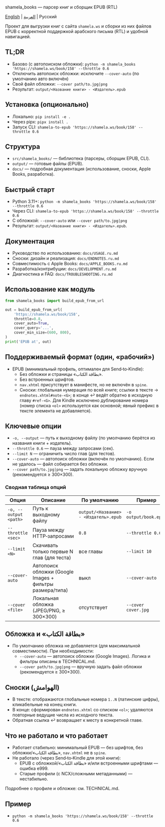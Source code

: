 shamela_books — парсер книг и сборщик EPUB (RTL)

[English](README.en.md) | [العربية](README.ar.md) | Русский

Проект для выгрузки книг с сайта `shamela.ws` и сборки из них файлов EPUB с корректной поддержкой арабского письма (RTL) и удобной навигацией.

## TL;DR
 - Базово (с автопоиском обложки): `python -m shamela_books 'https://shamela.ws/book/158' --throttle 0.6`
 - Отключить автопоиск обложки: исключите `--cover-auto` (по умолчанию авто включён)
 - Свой файл обложки: `--cover path/to.jpg|png`
- Результат: `output/<Название книги> - <Издатель>.epub`

## Установка (опционально)
- Локально: `pip install -e .`
- Через pipx: `pipx install .`
- Запуск CLI: `shamela-to-epub 'https://shamela.ws/book/158' --throttle 0.6`

## Структура
- `src/shamela_books/` — библиотека (парсеры, сборщик EPUB, CLI).
- `output/` — готовые файлы (EPUB).
- `docs/` — подробная документация (использование, сноски, Apple Books, разработка).

## Быстрый старт
- Python 3.11+: `python -m shamela_books 'https://shamela.ws/book/158' --throttle 0.6`
- Через CLI: `shamela-to-epub 'https://shamela.ws/book/158' --throttle 0.6`
- С обложкой: `--cover-auto` или `--cover path/to.jpg|png`
- Результат: `output/<Название книги> - <Издатель>.epub`.

## Документация
- Руководство по использованию: `docs/USAGE.ru.md`
- Сноски: дизайн и реализация: `docs/ENDNOTES.ru.md`
- Совместимость с Apple Books: `docs/APPLE_BOOKS.ru.md`
- Разработка/контрибуции: `docs/DEVELOPMENT.ru.md`
- Диагностика и FAQ: `docs/TROUBLESHOOTING.ru.md`

## Использование как модуль
```python
from shamela_books import build_epub_from_url

out = build_epub_from_url(
    'https://shamela.ws/book/158',
    throttle=0.8,
    cover_auto=True,
    cover_query='...',
    cover_min_size=(600, 800),
)
print('EPUB at', out)
```

## Поддерживаемый формат (один, «рабочий»)
- EPUB (минимальный профиль, оптимален для Send‑to‑Kindle):
  - Без обложки и страницы «بطاقة الكتاب».
  - Без встроенных шрифтов.
  - `nav.xhtml` присутствует в манифесте, но не включён в `spine`.
  - Сноски: глобальная нумерация по всей книге; ссылки в тексте → `endnotes.xhtml#note-<G>`; в конце ↩︎ ведёт обратно в исходную главу `#ref-<G>`. Для Kindle исключено дублирование номера (номер списка `<ol>` используется как основной; явный префикс в тексте элемента не добавляется).

## Ключевые опции
- `-o, --output` — путь к выходному файлу (по умолчанию берётся из названия книги + издатель).
- `--throttle 0.6` — пауза между запросами (сек).
- `--limit N` — ограничить число глав (для тестов).
 - `--cover-auto` — автопоиск обложки (включён по умолчанию). Если не удалось — файл собирается без обложки.
 - `--cover path/to.jpg|png` — задать локальную обложку вручную (рекомендуется ≥ 300×300).

### Сводная таблица опций

| Опция | Описание | По умолчанию | Пример |
|---|---|---|---|
| `-o, --output <path>` | Путь к выходному файлу | `output/<Название> - <Издатель>.epub` | `-o output/book.epub` |
| `--throttle <sec>` | Пауза между HTTP‑запросами | `0.8` | `--throttle 0.6` |
| `--limit <N>` | Скачивать только первые N глав (для теста) | все главы | `--limit 10` |
| `--cover-auto` | Автопоиск обложки (Google Images + фильтры размера/типа) | выкл | `--cover-auto` |
| `--cover <file>` | Локальная обложка (JPEG/PNG, ≥ 300×300) | отсутствует | `--cover cover.jpg` |

## Обложка и «بطاقة الكتاب»
- По умолчанию обложка не добавляется (для максимальной совместимости). При необходимости:
  - `--cover-auto` — автопоиск обложки (Google Images). Логика и фильтры описаны в TECHNICAL.md.
  - `--cover path/to.jpg|png` — вручную задать файл обложки (рекомендуется ≥ 300×300).

## Сноски (الهوامش)
- В тексте: отображаются глобальные номера `1..N` (латинские цифры), кликабельные на конец книги.
- В конце: сформирован `endnotes.xhtml` со списком `<ol>`; удаляются повторные ведущие числа из исходного текста.
- Обратная ссылка ↩︎ возвращает к месту в конкретной главе.

## Что не работало и что работает
- Работает стабильно: минимальный EPUB — без шрифтов, без обложки/«بطاقة الكتاب», `nav.xhtml` не в `spine`.
- Не работало (через Send‑to‑Kindle для этой книги):
  - EPUB с обложкой/«بطاقة الكتاب» и/или встроенными шрифтами — ошибка e999.
  - Старые профили (с NCX/сложными метаданными) — нестабильно.

Подробнее о профиле и обложке: см. TECHNICAL.md.

## Пример
- `python -m shamela_books 'https://shamela.ws/book/158' --throttle 0.6`
